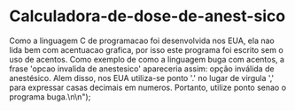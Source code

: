 # Calculadora-de-dose-de-anest-sico

Como a linguagem C de programacao foi desenvolvida nos EUA, ela nao lida bem com acentuacao grafica, por isso este programa foi escrito sem o uso de acentos. Como exemplo de como a linguagem buga com acentos, a frase 'opcao invalida de anestesico' apareceria assim: opção inválida de anestésico. Alem disso, nos EUA utiliza-se ponto '.' no lugar de virgula ',' para expressar casas decimais em numeros. Portanto, utilize ponto senao o programa buga.\n\n");
